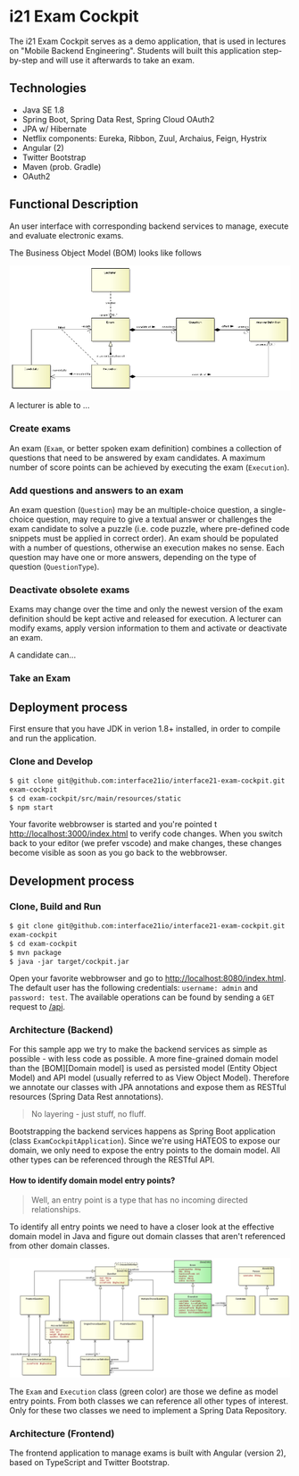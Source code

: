 # i21 Exam Cockpit

The i21 Exam Cockpit serves as a demo application, that is used in lectures on "Mobile Backend Engineering". Students will built this
application step-by-step and will use it afterwards to take an exam.

## Technologies

- Java SE 1.8
- Spring Boot, Spring Data Rest, Spring Cloud OAuth2
- JPA w/ Hibernate
- Netflix components: Eureka, Ribbon, Zuul, Archaius, Feign, Hystrix
- Angular (2)
- Twitter Bootstrap
- Maven (prob. Gradle)
- OAuth2

## Functional Description
An user interface with corresponding backend services to manage, execute and evaluate electronic exams.

The Business Object Model (BOM) looks like follows

![Domain model][dModel]

A lecturer is able to ...

### Create exams
An exam (`Exam`, or better spoken exam definition) combines a collection of questions that need to be answered by exam candidates. A maximum number of score points can be achieved by
executing the exam (`Execution`).

### Add questions and answers to an exam
An exam question (`Question`) may be an multiple-choice question, a single-choice question, may require to give a textual answer or challenges the
exam candidate to solve a puzzle (i.e. code puzzle, where pre-defined code snippets must be applied in correct order). An exam should be
populated with a number of questions, otherwise an execution makes no sense. Each question may have one or more answers, depending on the
type of question (`QuestionType`).

### Deactivate obsolete exams
Exams may change over the time and only the newest version of the exam definition should be kept active and released for execution. A lecturer
can modify exams, apply version information to them and activate or deactivate an exam.

A candidate can...

### Take an Exam


## Deployment process

First ensure that you have JDK in verion 1.8+ installed, in order to compile and run the application.

### Clone and Develop

```
$ git clone git@github.com:interface21io/interface21-exam-cockpit.git exam-cockpit
$ cd exam-cockpit/src/main/resources/static
$ npm start
```

Your favorite webbrowser is started and you're pointed t [http://localhost:3000/index.html](http://localhost:3000/index.html) to verify
code changes. When you switch back to your editor (we prefer vscode) and make changes, these changes become visible as soon as you
go back to the webbrowser.

## Development process

### Clone, Build and Run

```
$ git clone git@github.com:interface21io/interface21-exam-cockpit.git exam-cockpit
$ cd exam-cockpit
$ mvn package
$ java -jar target/cockpit.jar
```

Open your favorite webbrowser and go to [http://localhost:8080/index.html](http://localhost:8080/index.html). The default user has the
following credentials: `username: admin` and `password: test`. The available operations can be found by sending a `GET` request to
[/api](http://localhost:8080/api).

### Architecture (Backend)

For this sample app we try to make the backend services as simple as possible - with less code as possible. A more fine-grained domain
model than the [BOM][Domain model] is used as persisted model (Entity Object Model) and API model (usually referred to as View Object Model).
Therefore we annotate our classes with JPA annotations and expose them as RESTful resources (Spring Data Rest annotations).

> No layering - just stuff, no fluff.

Bootstrapping the backend services happens as Spring Boot application (class `ExamCockpitApplication`). Since we're using HATEOS to expose
our domain, we only need to expose the entry points to the domain model. All other types can be referenced through the RESTful API.

#### How to identify domain model entry points?

> Well, an entry point is a type that has no incoming directed relationships.

To identify all entry points we need to have a closer look at the effective domain model in Java and figure out domain classes that aren't
referenced from other domain classes.

![Persisted model][pModel]

The `Exam` and `Execution` class (green color) are those we define as model entry points. From both classes we can reference all other types
of interest. Only for these two classes we need to implement a Spring Data Repository.

### Architecture (Frontend)

The frontend application to manage exams is built with Angular (version 2), based on TypeScript and Twitter Bootstrap.

[dModel]: ./src/site/img/domain_model.png
[pModel]: ./src/site/img/persisted_model.png